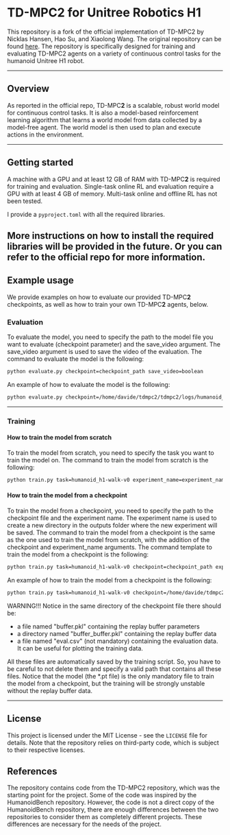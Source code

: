 <h1>TD-MPC2 for Unitree Robotics H1</span></h1>

This repository is a fork of the official implementation of TD-MPC2 by Nicklas Hansen, Hao Su, and Xiaolong Wang. The original repository can be found [here](https://github.com/nicklashansen/tdmpc2). 
The repository is specifically designed for training and evaluating TD-MPC2 agents on a variety of continuous control tasks for the humanoid Unitree H1 robot. 

----

## Overview

As reported in the official repo, TD-MPC**2** is a scalable, robust world model for continuous control tasks. It is also a model-based reinforcement learning algorithm that learns a world model from data collected by a model-free agent. The world model is then used to plan and execute actions in the environment.

----

## Getting started

A machine with a GPU and at least 12 GB of RAM with TD-MPC**2** is required for training and evaluation. Single-task online RL and evaluation require a GPU with at least 4 GB of memory. 
Multi-task online and offline RL has not been tested.

I provide a `pyproject.toml` with all the required libraries. 

More instructions on how to install the required libraries will be provided in the future. Or you can refer to the official repo for more information.
----


## Example usage

We provide examples on how to evaluate our provided TD-MPC**2** checkpoints, as well as how to train your own TD-MPC**2** agents, below.

### Evaluation

To evaluate the model, you need to specify the path to the model file you want to evaluate (checkpoint parameter) and the save_video argument. The save_video argument is used to save the video of the evaluation. The command to evaluate the model is the following:
```bash
python evaluate.py checkpoint=checkpoint_path save_video=boolean
```
An example of how to evaluate the model is the following:
```bash
python evaluate.py checkpoint=/home/davide/tdmpc2/tdmpc2/logs/humanoid_h1-walk-v0/1/tdmpc/models/base_3-2024-04-30-22-38-59/step-775175.pt save_video=true
```

----
### Training

#### How to train the model from scratch
To train the model from scratch, you need to specify the task you want to train the model on. The command to train the model from scratch is the following:
```bash
python train.py task=humanoid_h1-walk-v0 experiment_name=experiment_name
```
#### How to train the model from a checkpoint
To train the model from a checkpoint, you need to specify the path to the checkpoint file and the experiment name. The experiment name is used to create a new directory in the outputs folder where the new experiment will be saved. The command to train the model from a checkpoint is the same as the one used to train the model from scratch, with the addition of the checkpoint and experiment_name arguments. The command template to train the model from a checkpoint is the following:
```bash
python train.py task=humanoid_h1-walk-v0 checkpoint=checkpoint_path experiment_name=experiment_name
```
An example of how to train the model from a checkpoint is the following:
```bash
python train.py task=humanoid_h1-walk-v0 checkpoint=/home/davide/tdmpc2/tdmpc2/logs/humanoid_h1-walk-v0/1/tdmpc/models/base/step-750465.pt experiment_name=testing
```

WARNING!!! Notice in the same directory of the checkpoint file there should be:
- a file named "buffer.pkl" containing the replay buffer parameters
- a directory named "buffer_buffer.pkl" containing the replay buffer data
- a file named "eval.csv" (not mandatory) containing the evaluation data. It can be useful for plotting the training data.

All these files are automatically saved by the training script. So, you have to be careful to not delete them and specify a valid path that contains all these files. Notice that the model (the *.pt file) is the only mandatory file to train the model from a checkpoint, but the training will be strongly unstable without the replay buffer data.

----

## License

This project is licensed under the MIT License - see the `LICENSE` file for details. Note that the repository relies on third-party code, which is subject to their respective licenses.


## References

The repository contains code from the TD-MPC2 repository, which was the starting point for the project.
Some of the code was inspired by the HumanoidBench repository. However, the code is not a direct copy of the HumanoidBench repository, there are enough differences between the two repositories to consider them as completely different projects. These differences are necessary for the needs of the project.